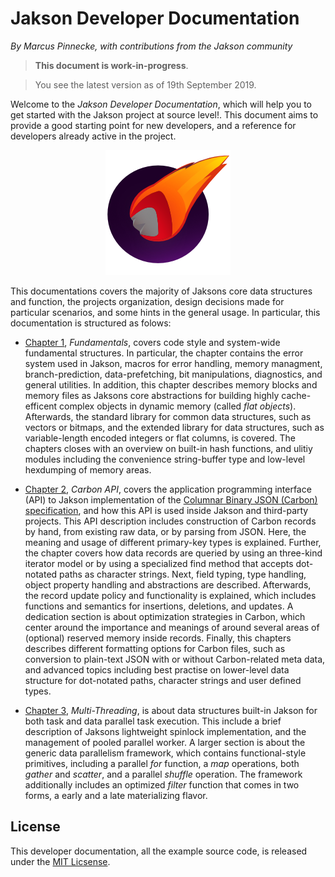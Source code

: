 # Jakson Developer Documentation

*By Marcus Pinnecke, with contributions from the Jakson community*

> **This document is work-in-progress**. 

> You see the latest version as of 19th September 2019.

Welcome to the *Jakson Developer Documentation*, which will help you to get started with the Jakson project at source level!. This document aims to provide a good starting point for new developers, and a reference for developers already active in the project. 

<p style="text-align: center;">
  <img src="jakson-logo-200x200.png" width="200px" />
</p>

This documentations covers the majority of Jaksons core data structures and function, the projects organization, design decisions made for particular scenarios, and some hints in the general usage. In particular, this documentation is structured as folows:

- [Chapter 1](fundamentals.md), *Fundamentals*, covers code style and system-wide fundamental structures. In particular, the chapter contains the error system used in Jakson, macros for error handling, memory managment, branch-prediction, data-prefetching, bit manipulations, diagnostics, and general utilities. In addition, this chapter describes memory blocks and memory files as Jaksons core abstractions for building highly cache-efficent complex objects in dynamic memory (called *flat objects*). Afterwards, the standard library for common data structures, such as vectors or bitmaps, and the extended library for data structures, such as variable-length encoded integers or flat columns, is covered. The chapters closes with an overview on built-in hash functions, and ulitiy modules including the convenience string-buffer type and low-level hexdumping of memory areas.

- [Chapter 2](carbon-api.md), *Carbon API*, covers the application programming interface (API) to Jakson implementation of the [Columnar Binary JSON (Carbon) specification](http://www.carbonspec.org), and how this API is used inside Jakson and third-party projects. This API description includes construction of Carbon records by hand, from existing raw data, or by parsing from JSON. Here, the meaning and usage of different primary-key types is explained. Further, the chapter covers how data  records are queried by using an three-kind iterator model or by using a specialized find method that accepts dot-notated paths as character strings. Next, field typing, type handling, object property handling and abstractions are described. Afterwards, the record update policy and functionality is explained, which includes functions and semantics for insertions, deletions, and updates. A dedication section is about optimization strategies in Carbon, which center around the importance and meanings of around several areas of (optional) reserved memory inside records. Finally, this chapters describes different formatting options for Carbon files, such as conversion to plain-text JSON with or without Carbon-related meta data, and advanced topics including best practise on lower-level data structure for dot-notated paths, character strings and user defined types.

 - [Chapter 3](multi-threading.md), *Multi-Threading*, is about data structures built-in Jakson for both task and data parallel task execution. This include a brief description of Jaksons lightweight spinlock implementation, and the management of pooled parallel worker. A larger section is about the generic data parallelism framework, which contains functional-style primitives, including a parallel *for* function, a *map* operations, both *gather* and *scatter*, and a parallel *shuffle* operation. The framework additionally includes an optimized *filter* function that comes in two forms, a early and a late materializing flavor.

## License

This developer documentation, all the example source code, is released under the [MIT Licsense](https://github.com/protolabs/libcarbon/blob/master/LICENSE).

